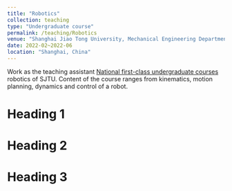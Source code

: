 ```yaml
---
title: "Robotics"
collection: teaching
type: "Undergraduate course"
permalink: /teaching/Robotics
venue: "Shanghai Jiao Tong University, Mechanical Engineering Department"
date: 2022-02~2022-06
location: "Shanghai, China"
---
```


Work as the teaching assistant [National first-class undergraduate courses](https://mp.weixin.qq.com/s/M8Y1xCjQLTmqAFILZgLAOw) robotics of SJTU. Content of the course ranges from kinematics, motion planning, dynamics and control of a robot.

Heading 1
======

Heading 2
======

Heading 3
======